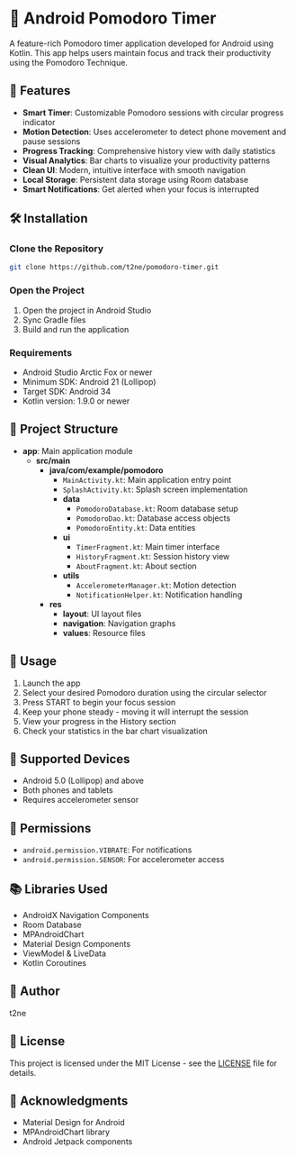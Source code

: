 # 📱 Android Pomodoro Timer

A feature-rich Pomodoro timer application developed for Android using Kotlin. This app helps users maintain focus and track their productivity using the Pomodoro Technique.

## 🌟 Features

- **Smart Timer**: Customizable Pomodoro sessions with circular progress indicator
- **Motion Detection**: Uses accelerometer to detect phone movement and pause sessions
- **Progress Tracking**: Comprehensive history view with daily statistics
- **Visual Analytics**: Bar charts to visualize your productivity patterns
- **Clean UI**: Modern, intuitive interface with smooth navigation
- **Local Storage**: Persistent data storage using Room database
- **Smart Notifications**: Get alerted when your focus is interrupted

## 🛠️ Installation

### Clone the Repository

```bash
git clone https://github.com/t2ne/pomodoro-timer.git
```

### Open the Project

1. Open the project in Android Studio
2. Sync Gradle files
3. Build and run the application

### Requirements

- Android Studio Arctic Fox or newer
- Minimum SDK: Android 21 (Lollipop)
- Target SDK: Android 34
- Kotlin version: 1.9.0 or newer

## 📂 Project Structure

- **app**: Main application module
  - **src/main**
    - **java/com/example/pomodoro**
      - `MainActivity.kt`: Main application entry point
      - `SplashActivity.kt`: Splash screen implementation
      - **data**
        - `PomodoroDatabase.kt`: Room database setup
        - `PomodoroDao.kt`: Database access objects
        - `PomodoroEntity.kt`: Data entities
      - **ui**
        - `TimerFragment.kt`: Main timer interface
        - `HistoryFragment.kt`: Session history view
        - `AboutFragment.kt`: About section
      - **utils**
        - `AccelerometerManager.kt`: Motion detection
        - `NotificationHelper.kt`: Notification handling
    - **res**
      - **layout**: UI layout files
      - **navigation**: Navigation graphs
      - **values**: Resource files

## 🔧 Usage

1. Launch the app
2. Select your desired Pomodoro duration using the circular selector
3. Press START to begin your focus session
4. Keep your phone steady - moving it will interrupt the session
5. View your progress in the History section
6. Check your statistics in the bar chart visualization

## 📱 Supported Devices

- Android 5.0 (Lollipop) and above
- Both phones and tablets
- Requires accelerometer sensor

## 🔐 Permissions

- `android.permission.VIBRATE`: For notifications
- `android.permission.SENSOR`: For accelerometer access

## 📚 Libraries Used

- AndroidX Navigation Components
- Room Database
- MPAndroidChart
- Material Design Components
- ViewModel & LiveData
- Kotlin Coroutines

## 👤 Author

t2ne

## 📝 License

This project is licensed under the MIT License - see the [LICENSE](LICENSE) file for details.

## 🙏 Acknowledgments

- Material Design for Android
- MPAndroidChart library
- Android Jetpack components
